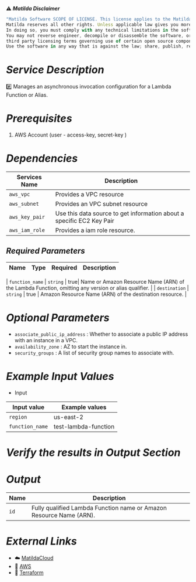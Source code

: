 :warning: ***Matilda Disclaimer***
```javascript
"Matilda Software SCOPE OF LICENSE. This license applies to the Matilda cloud product. The software is licensed, not sold. This agreement only gives you some rights to use the software. 
Matilda reserves all other rights. Unless applicable law gives you more rights despite this limitation, you may use the software only as expressly permitted in this agreement. 
In doing so, you must comply with any technical limitations in the software that only allow you to use it in certain ways. 
You may not reverse engineer, decompile or disassemble the software, or otherwise attempt to derive the source code for the software except and solely to the extent required by 
third party licensing terms governing use of certain open source components that may be included in the software; remove, minimize, block or modify any notices of Matilda or its suppliers in the software; 
Use the software in any way that is against the law; share, publish, rent or lease the software, or provide the software as a offering for others to use."
```

# *Service Description*
:hash: Manages an asynchronous invocation configuration for a Lambda Function or Alias.

# *Prerequisites*
1. AWS Account (user - access-key, secret-key )

# *Dependencies*
| **Services Name**        | **Description**                                                      |
|--------------------------|----------------------------------------------------------------------|
| `aws_vpc`                | Provides a VPC resource                                              |
| `aws_subnet`             | Provides an VPC subnet resource                                      |
| `aws_key_pair`           | Use this data source to get information about a specific EC2 Key Pair|
| `aws_iam_role`           | Provides a iam role resource.                                        |


## *Required Parameters*
| Name | Type | Required | Description |
| --- | --- | --- | --- |

| `function_name` | `string` | true| Name or Amazon Resource Name (ARN) of the Lambda Function, omitting any version or alias qualifier. |
| `destination` | `string` | true | Amazon Resource Name (ARN) of the destination resource. |




# *Optional Parameters*
* `associate_public_ip_address` : 	 Whether to associate a public IP address with an instance in a VPC.
* `availability_zone` :	AZ to start the instance in.
* `security_groups` : A list of security group names to associate with.

# *Example Input Values*
* Input

| Input value                       | Example values                                                                           |
|-----------------------------------|------------------------------------------------------------------------------------------|
| `region`                          | us-east-2                                                                                | 
| `function_name`                   | test-lambda-function                                                                     |



# *Verify the results in Output Section*
# *Output*
| Name | Description |
| ------------- | ------------- |
|  `id` | Fully qualified Lambda Function name or Amazon Resource Name (ARN). |



# *External Links*
* :cloud: [MatildaCloud](https://www.matildacloud.com/docs/ "Matildacloud")
* :link: [AWS](https://aws.amazon.com/console/)
* :link: [Terraform](https://registry.terraform.io/providers/hashicorp/aws/latest/docs/resources/lambda_function_event_invoke_config#attributes-reference)